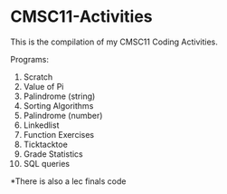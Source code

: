 # CMSC11-Activities
This is the compilation of my CMSC11 Coding Activities.

Programs:
1. Scratch
2. Value of Pi
3. Palindrome (string)
4. Sorting Algorithms
5. Palindrome (number)
6. Linkedlist
7. Function Exercises
8. Ticktacktoe
9. Grade Statistics
10. SQL queries

*There is also a lec finals code
